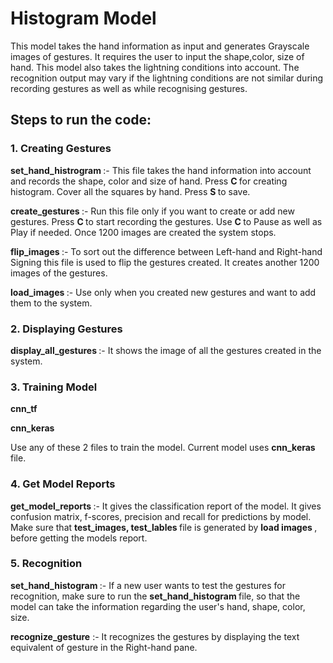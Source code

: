 # Histogram Model

This model takes the hand information as input and generates Grayscale images of gestures. It requires the user to input the shape,color, size of hand. This model also takes the lightning conditions into account. The recognition output may vary if the lightning conditions are not similar during recording gestures as well as while recognising gestures.

## Steps to run the code:

### 1. Creating Gestures 

<b>set_hand_histrogram </b> :- This file takes the hand information into account and records the shape, color and size of hand.
Press <b> C </b> for creating histogram. Cover all the squares by hand. Press <b> S </b> to save.

<b> create_gestures </b>:- Run this file only if you want to create or add new gestures.
Press <b> C </b> to start recording the gestures. Use <b> C </b> to Pause as well as Play if needed. Once 1200 images are created the system stops.

<b> flip_images </b> :- To sort out the difference between Left-hand and Right-hand Signing this file is used to flip the gestures created.
It creates another 1200 images of the gestures.

<b> load_images </b> :- Use only when you created new gestures and want to add them to the system.

### 2. Displaying Gestures

<b> display_all_gestures </b> :- It shows the image of all the gestures created in the system.

### 3. Training Model

<b> cnn_tf </b> <p>
<b> cnn_keras </b>

Use any of these 2 files to train the model. Current model uses <b> cnn_keras </b> file.

### 4. Get Model Reports

<b> get_model_reports </b> :- It gives the classification report of the model. It gives confusion matrix, f-scores, precision and recall
for predictions by model.
Make sure that <b>test_images, test_lables </b> file is generated by <b>load images </b>, before getting the models report.

### 5. Recognition

<b>set_hand_histogram </b> :- If a new user wants to test the gestures for recognition, make sure to run the <b>set_hand_histogram </b>
file, so that the model can take the information regarding the user's hand, shape, color, size.

<b> recognize_gesture</b> :- It recognizes the gestures by displaying the text equivalent of gesture in the Right-hand pane. 
